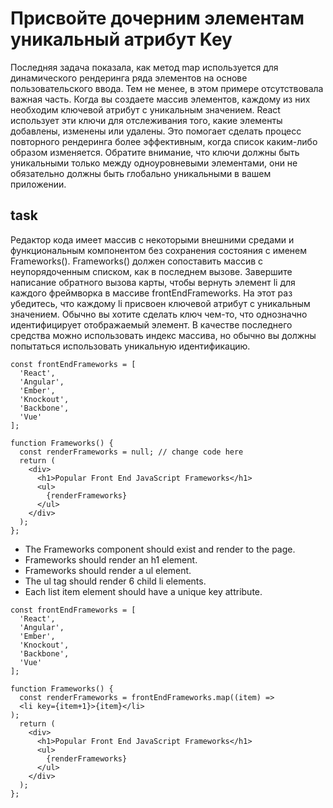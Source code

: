 # Присвойте дочерним элементам уникальный  атрибут Key 

Последняя задача показала, как метод map используется для динамического рендеринга ряда элементов на основе пользовательского ввода. Тем не менее, в этом примере отсутствовала важная часть. Когда вы создаете массив элементов, каждому из них необходим ключевой атрибут с уникальным значением. React использует эти ключи для отслеживания того, какие элементы добавлены, изменены или удалены. Это помогает сделать процесс повторного рендеринга более эффективным, когда список каким-либо образом изменяется. Обратите внимание, что ключи должны быть уникальными только между одноуровневыми элементами, они не обязательно должны быть глобально уникальными в вашем приложении.

## task

Редактор кода имеет массив с некоторыми внешними средами и функциональным компонентом без сохранения состояния с именем Frameworks(). Frameworks() должен сопоставить массив с неупорядоченным списком, как в последнем вызове. Завершите написание обратного вызова карты, чтобы вернуть элемент li для каждого фреймворка в массиве frontEndFrameworks. На этот раз убедитесь, что каждому li присвоен ключевой атрибут с уникальным значением.
Обычно вы хотите сделать ключ чем-то, что однозначно идентифицирует отображаемый элемент. В качестве последнего средства можно использовать индекс массива, но обычно вы должны попытаться использовать уникальную идентификацию.
```
const frontEndFrameworks = [
  'React',
  'Angular',
  'Ember',
  'Knockout',
  'Backbone',
  'Vue'
];

function Frameworks() {
  const renderFrameworks = null; // change code here
  return (
    <div>
      <h1>Popular Front End JavaScript Frameworks</h1>
      <ul>
        {renderFrameworks}
      </ul>
    </div>
  );
};
```
* The Frameworks component should exist and render to the page.
* Frameworks should render an h1 element.
* Frameworks should render a ul element.
* The ul tag should render 6 child li elements.
* Each list item element should have a unique key attribute.

```
const frontEndFrameworks = [
  'React',
  'Angular',
  'Ember',
  'Knockout',
  'Backbone',
  'Vue'
];

function Frameworks() {
  const renderFrameworks = frontEndFrameworks.map((item) =>
  <li key={item+1}>{item}</li>
);
  return (
    <div>
      <h1>Popular Front End JavaScript Frameworks</h1>
      <ul>
        {renderFrameworks}
      </ul>
    </div>
  );
};
```